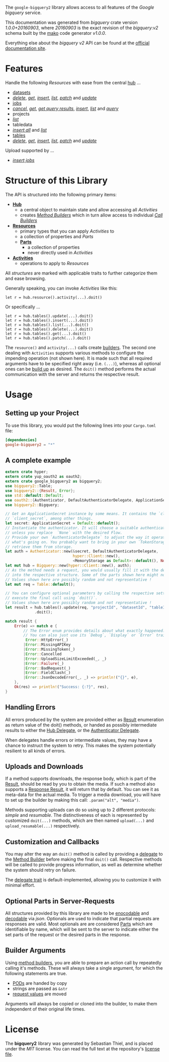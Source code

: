<!---
DO NOT EDIT !
This file was generated automatically from 'src/mako/api/README.md.mako'
DO NOT EDIT !
-->
The `google-bigquery2` library allows access to all features of the *Google bigquery* service.

This documentation was generated from *bigquery* crate version *1.0.0+20160903*, where *20160903* is the exact revision of the *bigquery:v2* schema built by the [mako](http://www.makotemplates.org/) code generator *v1.0.0*.

Everything else about the *bigquery* *v2* API can be found at the
[official documentation site](https://cloud.google.com/bigquery/).
# Features

Handle the following *Resources* with ease from the central [hub](http://byron.github.io/google-apis-rs/google_bigquery2/struct.Bigquery.html) ... 

* [datasets](http://byron.github.io/google-apis-rs/google_bigquery2/struct.Dataset.html)
 * [*delete*](http://byron.github.io/google-apis-rs/google_bigquery2/struct.DatasetDeleteCall.html), [*get*](http://byron.github.io/google-apis-rs/google_bigquery2/struct.DatasetGetCall.html), [*insert*](http://byron.github.io/google-apis-rs/google_bigquery2/struct.DatasetInsertCall.html), [*list*](http://byron.github.io/google-apis-rs/google_bigquery2/struct.DatasetListCall.html), [*patch*](http://byron.github.io/google-apis-rs/google_bigquery2/struct.DatasetPatchCall.html) and [*update*](http://byron.github.io/google-apis-rs/google_bigquery2/struct.DatasetUpdateCall.html)
* [jobs](http://byron.github.io/google-apis-rs/google_bigquery2/struct.Job.html)
 * [*cancel*](http://byron.github.io/google-apis-rs/google_bigquery2/struct.JobCancelCall.html), [*get*](http://byron.github.io/google-apis-rs/google_bigquery2/struct.JobGetCall.html), [*get query results*](http://byron.github.io/google-apis-rs/google_bigquery2/struct.JobGetQueryResultCall.html), [*insert*](http://byron.github.io/google-apis-rs/google_bigquery2/struct.JobInsertCall.html), [*list*](http://byron.github.io/google-apis-rs/google_bigquery2/struct.JobListCall.html) and [*query*](http://byron.github.io/google-apis-rs/google_bigquery2/struct.JobQueryCall.html)
* projects
 * [*list*](http://byron.github.io/google-apis-rs/google_bigquery2/struct.ProjectListCall.html)
* tabledata
 * [*insert all*](http://byron.github.io/google-apis-rs/google_bigquery2/struct.TabledataInsertAllCall.html) and [*list*](http://byron.github.io/google-apis-rs/google_bigquery2/struct.TabledataListCall.html)
* [tables](http://byron.github.io/google-apis-rs/google_bigquery2/struct.Table.html)
 * [*delete*](http://byron.github.io/google-apis-rs/google_bigquery2/struct.TableDeleteCall.html), [*get*](http://byron.github.io/google-apis-rs/google_bigquery2/struct.TableGetCall.html), [*insert*](http://byron.github.io/google-apis-rs/google_bigquery2/struct.TableInsertCall.html), [*list*](http://byron.github.io/google-apis-rs/google_bigquery2/struct.TableListCall.html), [*patch*](http://byron.github.io/google-apis-rs/google_bigquery2/struct.TablePatchCall.html) and [*update*](http://byron.github.io/google-apis-rs/google_bigquery2/struct.TableUpdateCall.html)


Upload supported by ...

* [*insert jobs*](http://byron.github.io/google-apis-rs/google_bigquery2/struct.JobInsertCall.html)



# Structure of this Library

The API is structured into the following primary items:

* **[Hub](http://byron.github.io/google-apis-rs/google_bigquery2/struct.Bigquery.html)**
    * a central object to maintain state and allow accessing all *Activities*
    * creates [*Method Builders*](http://byron.github.io/google-apis-rs/google_bigquery2/trait.MethodsBuilder.html) which in turn
      allow access to individual [*Call Builders*](http://byron.github.io/google-apis-rs/google_bigquery2/trait.CallBuilder.html)
* **[Resources](http://byron.github.io/google-apis-rs/google_bigquery2/trait.Resource.html)**
    * primary types that you can apply *Activities* to
    * a collection of properties and *Parts*
    * **[Parts](http://byron.github.io/google-apis-rs/google_bigquery2/trait.Part.html)**
        * a collection of properties
        * never directly used in *Activities*
* **[Activities](http://byron.github.io/google-apis-rs/google_bigquery2/trait.CallBuilder.html)**
    * operations to apply to *Resources*

All *structures* are marked with applicable traits to further categorize them and ease browsing.

Generally speaking, you can invoke *Activities* like this:

```Rust,ignore
let r = hub.resource().activity(...).doit()
```

Or specifically ...

```ignore
let r = hub.tables().update(...).doit()
let r = hub.tables().insert(...).doit()
let r = hub.tables().list(...).doit()
let r = hub.tables().delete(...).doit()
let r = hub.tables().get(...).doit()
let r = hub.tables().patch(...).doit()
```

The `resource()` and `activity(...)` calls create [builders][builder-pattern]. The second one dealing with `Activities` 
supports various methods to configure the impending operation (not shown here). It is made such that all required arguments have to be 
specified right away (i.e. `(...)`), whereas all optional ones can be [build up][builder-pattern] as desired.
The `doit()` method performs the actual communication with the server and returns the respective result.

# Usage

## Setting up your Project

To use this library, you would put the following lines into your `Cargo.toml` file:

```toml
[dependencies]
google-bigquery2 = "*"
```

## A complete example

```Rust
extern crate hyper;
extern crate yup_oauth2 as oauth2;
extern crate google_bigquery2 as bigquery2;
use bigquery2::Table;
use bigquery2::{Result, Error};
use std::default::Default;
use oauth2::{Authenticator, DefaultAuthenticatorDelegate, ApplicationSecret, MemoryStorage};
use bigquery2::Bigquery;

// Get an ApplicationSecret instance by some means. It contains the `client_id` and 
// `client_secret`, among other things.
let secret: ApplicationSecret = Default::default();
// Instantiate the authenticator. It will choose a suitable authentication flow for you, 
// unless you replace  `None` with the desired Flow.
// Provide your own `AuthenticatorDelegate` to adjust the way it operates and get feedback about 
// what's going on. You probably want to bring in your own `TokenStorage` to persist tokens and
// retrieve them from storage.
let auth = Authenticator::new(&secret, DefaultAuthenticatorDelegate,
                              hyper::Client::new(),
                              <MemoryStorage as Default>::default(), None);
let mut hub = Bigquery::new(hyper::Client::new(), auth);
// As the method needs a request, you would usually fill it with the desired information
// into the respective structure. Some of the parts shown here might not be applicable !
// Values shown here are possibly random and not representative !
let mut req = Table::default();

// You can configure optional parameters by calling the respective setters at will, and
// execute the final call using `doit()`.
// Values shown here are possibly random and not representative !
let result = hub.tables().update(req, "projectId", "datasetId", "tableId")
             .doit();

match result {
    Err(e) => match e {
        // The Error enum provides details about what exactly happened.
        // You can also just use its `Debug`, `Display` or `Error` traits
         Error::HttpError(_)
        |Error::MissingAPIKey
        |Error::MissingToken(_)
        |Error::Cancelled
        |Error::UploadSizeLimitExceeded(_, _)
        |Error::Failure(_)
        |Error::BadRequest(_)
        |Error::FieldClash(_)
        |Error::JsonDecodeError(_, _) => println!("{}", e),
    },
    Ok(res) => println!("Success: {:?}", res),
}

```
## Handling Errors

All errors produced by the system are provided either as [Result](http://byron.github.io/google-apis-rs/google_bigquery2/enum.Result.html) enumeration as return value of 
the doit() methods, or handed as possibly intermediate results to either the 
[Hub Delegate](http://byron.github.io/google-apis-rs/google_bigquery2/trait.Delegate.html), or the [Authenticator Delegate](http://byron.github.io/google-apis-rs/google_bigquery2/../yup-oauth2/trait.AuthenticatorDelegate.html).

When delegates handle errors or intermediate values, they may have a chance to instruct the system to retry. This 
makes the system potentially resilient to all kinds of errors.

## Uploads and Downloads
If a method supports downloads, the response body, which is part of the [Result](http://byron.github.io/google-apis-rs/google_bigquery2/enum.Result.html), should be
read by you to obtain the media.
If such a method also supports a [Response Result](http://byron.github.io/google-apis-rs/google_bigquery2/trait.ResponseResult.html), it will return that by default.
You can see it as meta-data for the actual media. To trigger a media download, you will have to set up the builder by making
this call: `.param("alt", "media")`.

Methods supporting uploads can do so using up to 2 different protocols: 
*simple* and *resumable*. The distinctiveness of each is represented by customized 
`doit(...)` methods, which are then named `upload(...)` and `upload_resumable(...)` respectively.

## Customization and Callbacks

You may alter the way an `doit()` method is called by providing a [delegate](http://byron.github.io/google-apis-rs/google_bigquery2/trait.Delegate.html) to the 
[Method Builder](http://byron.github.io/google-apis-rs/google_bigquery2/trait.CallBuilder.html) before making the final `doit()` call. 
Respective methods will be called to provide progress information, as well as determine whether the system should 
retry on failure.

The [delegate trait](http://byron.github.io/google-apis-rs/google_bigquery2/trait.Delegate.html) is default-implemented, allowing you to customize it with minimal effort.

## Optional Parts in Server-Requests

All structures provided by this library are made to be [enocodable](http://byron.github.io/google-apis-rs/google_bigquery2/trait.RequestValue.html) and 
[decodable](http://byron.github.io/google-apis-rs/google_bigquery2/trait.ResponseResult.html) via *json*. Optionals are used to indicate that partial requests are responses 
are valid.
Most optionals are are considered [Parts](http://byron.github.io/google-apis-rs/google_bigquery2/trait.Part.html) which are identifiable by name, which will be sent to 
the server to indicate either the set parts of the request or the desired parts in the response.

## Builder Arguments

Using [method builders](http://byron.github.io/google-apis-rs/google_bigquery2/trait.CallBuilder.html), you are able to prepare an action call by repeatedly calling it's methods.
These will always take a single argument, for which the following statements are true.

* [PODs][wiki-pod] are handed by copy
* strings are passed as `&str`
* [request values](http://byron.github.io/google-apis-rs/google_bigquery2/trait.RequestValue.html) are moved

Arguments will always be copied or cloned into the builder, to make them independent of their original life times.

[wiki-pod]: http://en.wikipedia.org/wiki/Plain_old_data_structure
[builder-pattern]: http://en.wikipedia.org/wiki/Builder_pattern
[google-go-api]: https://github.com/google/google-api-go-client

# License
The **bigquery2** library was generated by Sebastian Thiel, and is placed 
under the *MIT* license.
You can read the full text at the repository's [license file][repo-license].

[repo-license]: https://github.com/Byron/google-apis-rs/LICENSE.md
